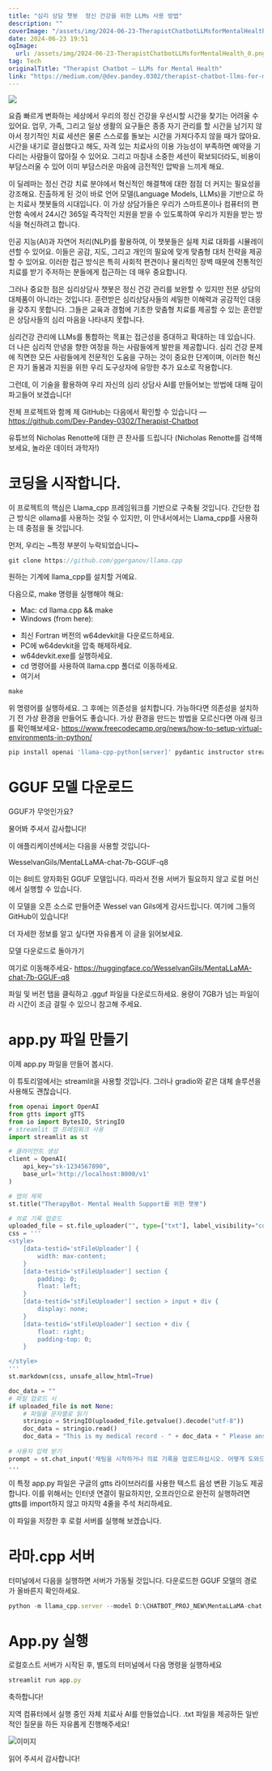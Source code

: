 ```yaml
---
title: "심리 상담 챗봇  정신 건강을 위한 LLMs 사용 방법"
description: ""
coverImage: "/assets/img/2024-06-23-TherapistChatbotLLMsforMentalHealth_0.png"
date: 2024-06-23 19:51
ogImage: 
  url: /assets/img/2024-06-23-TherapistChatbotLLMsforMentalHealth_0.png
tag: Tech
originalTitle: "Therapist Chatbot — LLMs for Mental Health"
link: "https://medium.com/@dev.pandey.0302/therapist-chatbot-llms-for-mental-health-55ff5769a878"
---
```



<img src="/assets/img/2024-06-23-TherapistChatbotLLMsforMentalHealth_0.png" />

요즘 빠르게 변화하는 세상에서 우리의 정신 건강을 우선시할 시간을 찾기는 어려울 수 있어요. 업무, 가족, 그리고 일상 생활의 요구들은 종종 자기 관리를 할 시간을 남기지 않아서 정기적인 치료 세션은 물론 스스로를 돌보는 시간을 가져다주지 않을 때가 많아요. 시간을 내기로 결심했다고 해도, 자격 있는 치료사의 이용 가능성이 부족하면 예약을 기다리는 사람들이 많아질 수 있어요. 그리고 마침내 소중한 세션이 확보되더라도, 비용이 부담스러울 수 있어 이미 부담스러운 마음에 금전적인 압박을 느끼게 해요.

이 딜레마는 정신 건강 치료 분야에서 혁신적인 해결책에 대한 점점 더 커지는 필요성을 강조해요. 진출하게 된 것이 바로 언어 모델(Language Models, LLMs)을 기반으로 하는 치료사 챗봇들의 시대입니다. 이 가상 상담가들은 우리가 스마트폰이나 컴퓨터의 편안함 속에서 24시간 365일 즉각적인 지원을 받을 수 있도록하여 우리가 지원을 받는 방식을 혁신하려고 합니다.

인공 지능(AI)과 자연어 처리(NLP)를 활용하여, 이 챗봇들은 실제 치료 대화를 시뮬레이션할 수 있어요. 이들은 공감, 지도, 그리고 개인의 필요에 맞게 맞춤형 대처 전략을 제공할 수 있어요. 이러한 접근 방식은 특히 사회적 편견이나 물리적인 장벽 때문에 전통적인 치료를 받기 주저하는 분들에게 접근하는 데 매우 중요합니다.

<div class="content-ad"></div>

그러나 중요한 점은 심리상담사 챗봇은 정신 건강 관리를 보완할 수 있지만 전문 상담의 대체품이 아니라는 것입니다. 훈련받은 심리상담사들의 세밀한 이해력과 공감적인 대응을 갖추지 못합니다. 그들은 교육과 경험에 기초한 맞춤형 치료를 제공할 수 있는 훈련받은 상담사들의 심리 마음을 나타내지 못합니다.

심리건강 관리에 LLMs를 통합하는 목표는 접근성을 증대하고 확대하는 데 있습니다. 더 나은 심리적 안녕을 향한 여정을 하는 사람들에게 발판을 제공합니다. 심리 건강 문제에 직면한 모든 사람들에게 전문적인 도움을 구하는 것이 중요한 단계이며, 이러한 혁신은 자기 돌봄과 지원을 위한 우리 도구상자에 유망한 추가 요소로 작용합니다.

그런데, 이 기술을 활용하여 우리 자신의 심리 상담사 AI를 만들어보는 방법에 대해 깊이 파고들어 보겠습니다!

전체 프로젝트와 함께 제 GitHub는 다음에서 확인할 수 있습니다 — https://github.com/Dev-Pandey-0302/Therapist-Chatbot

<div class="content-ad"></div>

유튜브의 Nicholas Renotte에 대한 큰 찬사를 드립니다 (Nicholas Renotte를 검색해보세요, 놀라운 데이터 과학자!)

# 코딩을 시작합니다.

이 프로젝트의 핵심은 Llama_cpp 프레임워크를 기반으로 구축될 것입니다. 간단한 접근 방식은 ollama를 사용하는 것일 수 있지만, 이 안내서에서는 Llama_cpp를 사용하는 데 중점을 둘 것입니다.

먼저, 우리는 ~특정 부분이 누락되었습니다~

<div class="content-ad"></div>

```js
git clone https://github.com/ggerganov/llama.cpp
```

원하는 기계에 llama_cpp를 설치할 거예요.

다음으로, make 명령을 실행해야 해요:

- Mac: cd llama.cpp && make
- Windows (from here):


<div class="content-ad"></div>

- 최신 Fortran 버전의 w64devkit을 다운로드하세요.
- PC에 w64devkit을 압축 해제하세요.
- w64devkit.exe를 실행하세요.
- cd 명령어를 사용하여 llama.cpp 폴더로 이동하세요.
- 여기서

```js
make
```

위 명령어를 실행하세요. 그 후에는 의존성을 설치합니다. 가능하다면 의존성을 설치하기 전 가상 환경을 만들어도 좋습니다. 가상 환경을 만드는 방법을 모르신다면 아래 링크를 확인해보세요- https://www.freecodecamp.org/news/how-to-setup-virtual-environments-in-python/

```js
pip install openai 'llama-cpp-python[server]' pydantic instructor streamlit gtts
```

<div class="content-ad"></div>

# GGUF 모델 다운로드

GGUF가 무엇인가요?

물어봐 주셔서 감사합니다!

이 애플리케이션에서는 다음을 사용할 것입니다-

<div class="content-ad"></div>

WesselvanGils/MentaLLaMA-chat-7b-GGUF-q8

이는 8비트 양자화된 GGUF 모델입니다. 따라서 전용 서버가 필요하지 않고 로컬 머신에서 실행할 수 있습니다.

이 모델을 오픈 소스로 만들어준 Wessel van Gils에게 감사드립니다. 여기에 그들의 GitHub이 있습니다!

더 자세한 정보를 알고 싶다면 자유롭게 이 글을 읽어보세요.

<div class="content-ad"></div>

모델 다운로드로 돌아가기

여기로 이동해주세요- https://huggingface.co/WesselvanGils/MentaLLaMA-chat-7b-GGUF-q8

파일 및 버전 탭을 클릭하고 .gguf 파일을 다운로드하세요. 용량이 7GB가 넘는 파일이라 시간이 조금 걸릴 수 있으니 참고해 주세요.

# app.py 파일 만들기

<div class="content-ad"></div>

이제 app.py 파일을 만들어 봅시다.

이 튜토리얼에서는 streamlit을 사용할 것입니다. 그러나 gradio와 같은 대체 솔루션을 사용해도 괜찮습니다.

```python
from openai import OpenAI
from gtts import gTTS
from io import BytesIO, StringIO
# streamlit 앱 프레임워크 사용
import streamlit as st

# 클라이언트 생성
client = OpenAI(
    api_key="sk-1234567890",
    base_url='http://localhost:8000/v1'
)

# 앱의 제목
st.title("TherapyBot- Mental Health Support를 위한 챗봇")

# 의료 기록 업로드
uploaded_file = st.file_uploader("", type=["txt"], label_visibility="collapsed")
css = '''
<style>
    [data-testid='stFileUploader'] {
        width: max-content;
    }
    [data-testid='stFileUploader'] section {
        padding: 0;
        float: left;
    }
    [data-testid='stFileUploader'] section > input + div {
        display: none;
    }
    [data-testid='stFileUploader'] section + div {
        float: right;
        padding-top: 0;
    }

</style>
'''
st.markdown(css, unsafe_allow_html=True)

doc_data = ""
# 파일 업로드 시
if uploaded_file is not None:
    # 파일을 문자열로 읽기
    stringio = StringIO(uploaded_file.getvalue().decode("utf-8"))
    doc_data = stringio.read()
    doc_data = "This is my medical record - " + doc_data + " Please answer the following question based on the earlier medical record- "
    
# 사용자 입력 받기
prompt = st.chat_input('채팅을 시작하거나 의료 기록을 업로드하십시오. 어떻게 도와드릴까요?')
...
```

이 특정 app.py 파일은 구글의 gtts 라이브러리를 사용한 텍스트 음성 변환 기능도 제공합니다. 이를 위해서는 인터넷 연결이 필요하지만, 오프라인으로 완전히 실행하려면 gtts를 import하지 않고 마지막 4줄을 주석 처리하세요.

<div class="content-ad"></div>

이 파일을 저장한 후 로컬 서버를 실행해 보겠습니다.

# 라마.cpp 서버

터미널에서 다음을 실행하면 서버가 가동될 것입니다. 다운로드한 GGUF 모델의 경로가 올바른지 확인하세요.

```js
python -m llama_cpp.server --model D:\CHATBOT_PROJ_NEW\MentaLLaMA-chat-7b-GGUF-q8\MentaLLaMA-chat-7b-GGUF-q8.gguf --n_gpu -1
```

<div class="content-ad"></div>

# App.py 실행

로컬호스트 서버가 시작된 후, 별도의 터미널에서 다음 명령을 실행하세요

```js
streamlit run app.py
```

축하합니다!

<div class="content-ad"></div>

지역 컴퓨터에서 실행 중인 자체 치료사 AI를 만들었습니다. .txt 파일을 제공하든 일반적인 질문을 하든 자유롭게 진행해주세요!

![이미지](/assets/img/2024-06-23-TherapistChatbotLLMsforMentalHealth_1.png)

읽어 주셔서 감사합니다!